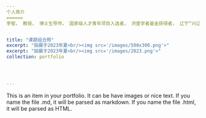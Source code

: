 ```yaml
---
个人简介
======
李智， 教授， 博士生导师， 国家级人才青年项目入选者， 洪堡学者基金获得者， 辽宁“兴辽英才计划 ” 青年拔尖人才。  2015年于加拿大康考迪亚大学机械工程专业获得博士学位, 之后分别在荷兰埃因霍温理工大学和加拿大约克大学进行博士后工作研究。 2017年至2019年作为洪堡学者在德国马格德堡大学进行访问。 主要从事智能材驱动系统的建模与控制、液态镜头与机器视觉、基于大数据的质量预测与回溯等方面的研究工作。 围绕上述领域，在国际重要刊物和学术会议上发表论文60余篇，其中IEEE汇刊，IFAC会刊20余篇。 担任IEEE Transactions on Industrial Electronics、Computer Simulation in Application等国际期刊的编委，曾获T. J. Tarn’s 最佳应用论文奖，加拿大Carolyn & Richard Renaud教育奖。


title: "课题组合照"
excerpt: "拍摄于2023年夏<br/><img src='/images/500x300.png'>"
excerpt: "拍摄于2023年夏<br/><img src='/images/2023.png'>"
collection: portfolio




---
```


This is an item in your portfolio. It can be have images or nice text. If you name the file .md, it will be parsed as markdown. If you name the file .html, it will be parsed as HTML. 
